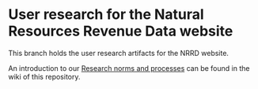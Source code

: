 User research for the Natural Resources Revenue Data website
=======================================================

This branch holds the user research artifacts for the NRRD website.

An introduction to our [Research norms and processes](https://github.com/ONRR/nrrd/wiki/Research-norms-and-processes) can be found in the wiki of this repository.

